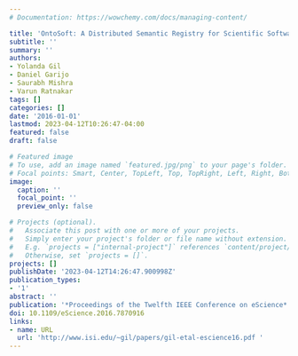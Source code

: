 ```yaml
---
# Documentation: https://wowchemy.com/docs/managing-content/

title: 'OntoSoft: A Distributed Semantic Registry for Scientific Software'
subtitle: ''
summary: ''
authors:
- Yolanda Gil
- Daniel Garijo
- Saurabh Mishra
- Varun Ratnakar
tags: []
categories: []
date: '2016-01-01'
lastmod: 2023-04-12T10:26:47-04:00
featured: false
draft: false

# Featured image
# To use, add an image named `featured.jpg/png` to your page's folder.
# Focal points: Smart, Center, TopLeft, Top, TopRight, Left, Right, BottomLeft, Bottom, BottomRight.
image:
  caption: ''
  focal_point: ''
  preview_only: false

# Projects (optional).
#   Associate this post with one or more of your projects.
#   Simply enter your project's folder or file name without extension.
#   E.g. `projects = ["internal-project"]` references `content/project/deep-learning/index.md`.
#   Otherwise, set `projects = []`.
projects: []
publishDate: '2023-04-12T14:26:47.900998Z'
publication_types:
- '1'
abstract: ''
publication: '*Proceedings of the Twelfth IEEE Conference on eScience*'
doi: 10.1109/eScience.2016.7870916
links:
- name: URL
  url: 'http://www.isi.edu/~gil/papers/gil-etal-escience16.pdf '
---
```

